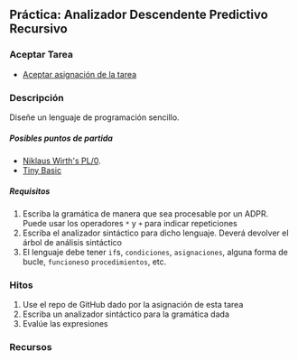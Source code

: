 ## Práctica: Analizador Descendente Predictivo Recursivo

### Aceptar Tarea

* [Aceptar asignación de la tarea]()

### Descripción

Diseñe un lenguaje de programación sencillo. 

##### Posibles puntos de partida

* [ Niklaus Wirth's PL/0](https://en.wikipedia.org/wiki/Recursive_descent_parser).
* [Tiny Basic](https://en.wikipedia.org/wiki/Tiny_BASIC)

##### Requisitos

1. Escriba la gramática de manera que sea procesable por un ADPR. Puede usar los operadores
`*` y `+` para indicar repeticiones
2. Escriba el analizador sintáctico para dicho lenguaje. Deverá devolver el árbol de análisis
sintáctico
3. El lenguaje debe tener `if`s, `condiciones`, `asignaciones`, alguna forma de bucle, 
`funciones`o `procedimientos`, etc.


### Hitos

1. Use el repo de GitHub dado por la asignación de esta tarea 
2. Escriba un analizador sintáctico para la gramática dada
3. Evalúe las expresiones
### Recursos




